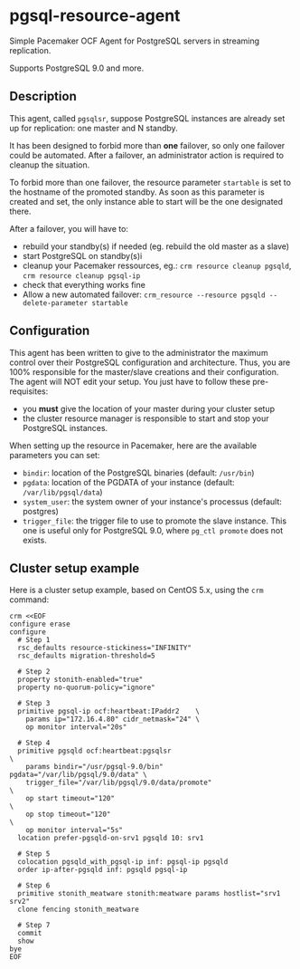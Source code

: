 # pgsql-resource-agent

Simple Pacemaker OCF Agent for PostgreSQL servers in streaming replication.

Supports PostgreSQL 9.0 and more.

## Description

This agent, called ``pgsqlsr``, suppose PostgreSQL instances are already set up
for replication: one master and N standby. 

It has been designed to forbid more than **one** failover, so only one failover
could be automated. After a failover, an administrator action is required to 
cleanup the situation.

To forbid more than one failover, the resource parameter ``startable`` is set to 
the hostname of the promoted standby. As soon as this parameter is created and 
set, the only instance able to start will be the one designated there.

After a failover, you will have to:

  * rebuild your standby(s) if needed (eg. rebuild the old master as a slave)
  * start PostgreSQL on standby(s)i
  * cleanup your Pacemaker ressources, eg.: ``crm resource cleanup pgsqld``, 
    ``crm resource cleanup pgsql-ip``
  * check that everything works fine
  * Allow a new automated failover: ``crm_resource --resource pgsqld --delete-parameter startable``


## Configuration

This agent has been written to give to the administrator the maximum control
over their PostgreSQL configuration and architecture. Thus, you are 100%
responsible for the master/slave creations and their configuration. The agent
will NOT edit your setup. You just have to follow these pre-requisites:

  * you __must__ give the location of your master during your cluster setup 
  * the cluster resource manager is responsible to start and stop your
    PostgreSQL instances.

When setting up the resource in Pacemaker, here are the available parameters you
can set:

  * ``bindir``: location of the PostgreSQL binaries (default: ``/usr/bin``)
  * ``pgdata``: location of the PGDATA of your instance (default:
    ``/var/lib/pgsql/data``)
  * ``system_user``: the system owner of your instance's processus (default:
    postgres)
  * ``trigger_file``: the trigger file to use to promote the slave instance.
    This one is useful only for PostgreSQL 9.0, where ``pg_ctl promote`` does
    not exists.

## Cluster setup example

Here is a cluster setup example, based on CentOS 5.x, using the ``crm`` command:

```
crm <<EOF
configure erase
configure
  # Step 1
  rsc_defaults resource-stickiness="INFINITY"
  rsc_defaults migration-threshold=5

  # Step 2
  property stonith-enabled="true"
  property no-quorum-policy="ignore"

  # Step 3
  primitive pgsql-ip ocf:heartbeat:IPaddr2    \
    params ip="172.16.4.80" cidr_netmask="24" \
    op monitor interval="20s"

  # Step 4
  primitive pgsqld ocf:heartbeat:pgsqlsr                                \
    params bindir="/usr/pgsql-9.0/bin" pgdata="/var/lib/pgsql/9.0/data" \
    trigger_file="/var/lib/pgsql/9.0/data/promote"                      \
    op start timeout="120"                                              \
    op stop timeout="120"                                               \
    op monitor interval="5s"
  location prefer-pgsqld-on-srv1 pgsqld 10: srv1

  # Step 5
  colocation pgsqld_with_pgsql-ip inf: pgsql-ip pgsqld
  order ip-after-pgsqld inf: pgsqld pgsql-ip

  # Step 6
  primitive stonith_meatware stonith:meatware params hostlist="srv1 srv2"
  clone fencing stonith_meatware

  # Step 7
  commit
  show
bye
EOF
```


